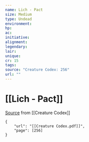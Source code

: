 ```yaml
---
name: Lich - Pact
size: Medium
type: Undead
environment: 
hp: 
ac: 
initiative: 
alignment: 
legendary: 
lair: 
unique: 
cr: 15
tags: 
source: "Creature Codex: 256"
url: ""
---
```

# [[Lich - Pact]]

[Source](zotero://open-pdf/library/items/NTNKJRHG?page=256) from [[Creature Codex]]

```pdf
{
	"url": "[[Creature Codex.pdf]]",
	"page": [256]
}
```

